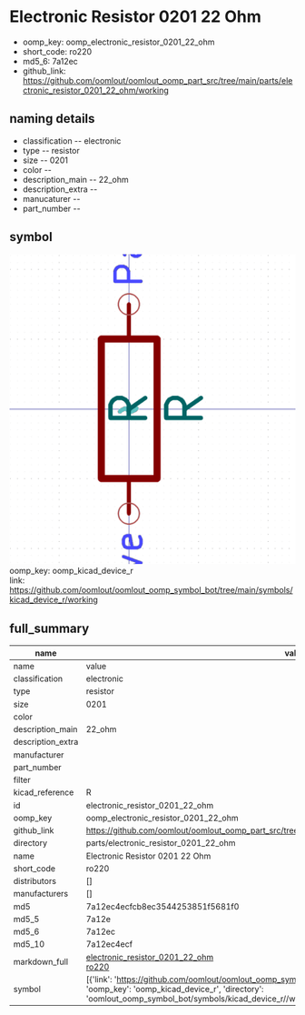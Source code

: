 # Electronic Resistor 0201 22 Ohm

  
* oomp_key: oomp_electronic_resistor_0201_22_ohm 
* short_code: ro220
* md5_6: 7a12ec  
* github_link: https://github.com/oomlout/oomlout_oomp_part_src/tree/main/parts/electronic_resistor_0201_22_ohm/working  
## naming details
* classification -- electronic
* type -- resistor
* size -- 0201
* color -- 
* description_main -- 22_ohm
* description_extra -- 
* manucaturer -- 
* part_number -- 



## symbol

![](symbol/0/working/working_600.png)  
oomp_key: oomp_kicad_device_r  
link: https://github.com/oomlout/oomlout_oomp_symbol_bot/tree/main/symbols/kicad_device_r/working  


## full_summary
| name | value | 
| --- | --- | 
| name | value | 
| classification | electronic | 
| type | resistor | 
| size | 0201 | 
| color |  | 
| description_main | 22_ohm | 
| description_extra |  | 
| manufacturer |  | 
| part_number |  | 
| filter |  | 
| kicad_reference | R | 
| id | electronic_resistor_0201_22_ohm | 
| oomp_key | oomp_electronic_resistor_0201_22_ohm | 
| github_link | https://github.com/oomlout/oomlout_oomp_part_src/tree/main/parts/electronic_resistor_0201_22_ohm/working | 
| directory | parts/electronic_resistor_0201_22_ohm | 
| name | Electronic Resistor 0201 22 Ohm | 
| short_code | ro220 | 
| distributors | [] | 
| manufacturers | [] | 
| md5 | 7a12ec4ecfcb8ec3544253851f5681f0 | 
| md5_5 | 7a12e | 
| md5_6 | 7a12ec | 
| md5_10 | 7a12ec4ecf | 
| markdown_full | [electronic_resistor_0201_22_ohm](https://github.com/oomlout/oomlout_oomp_part_src/tree/main/parts/electronic_resistor_0201_22_ohm/working)<br>[ro220](https://github.com/oomlout/oomlout_oomp_part_src/tree/main/parts/electronic_resistor_0201_22_ohm/working)<br> | 
| symbol | [{'link': 'https://github.com/oomlout/oomlout_oomp_symbol_bot/tree/main/symbols/kicad_device_r', 'oomp_key': 'oomp_kicad_device_r', 'directory': 'oomlout_oomp_symbol_bot/symbols/kicad_device_r//working/working.kicad_sym'}] | 
